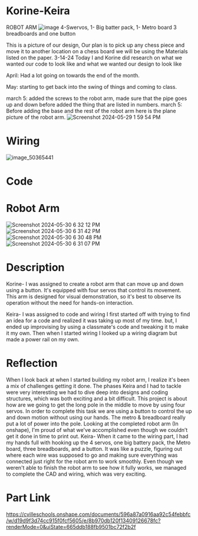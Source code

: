 # Korine-Keira
 ROBOT ARM
![image](https://github.com/nwashin59/Korine-Keira/assets/75768362/6c7190f2-5bed-4516-b100-ed7512baf955)
4-Swervos, 1- Big batter pack, 1- Metro board  3 breadboards and one button 

This is a picture of our design, Our plan is to  pick up any chess piece and move it to another location on a chess board we will be using the Materials listed on the paper. 
3-14-24 Today I and Korine did research on what we wanted our code to look like and what we wanted our design to look like 


April: Had a lot going on towards the end of the month.


May: starting to get back into the swing of things and coming to class.

march 5: added the screws to the robot arm, made sure that the pipe goes up and down before added the thing that are listed in numbers. 
march 5: Before adding the base and the rest of the robot arm here is the plane picture of the robot arm. 
![Screenshot 2024-05-29 1 59 54 PM](https://github.com/nwashin59/Korine-Keira/assets/75768362/080a58ac-6f16-4f86-a2e3-bb5d045e886c) 
# Wiring
![image_50365441](https://github.com/nwashin59/Korine-Keira/assets/75768362/424694c5-93c0-47e2-b634-a23f8fd2a4cc)

# Code 

# Robot Arm
![Screenshot 2024-05-30 6 32 12 PM](https://github.com/nwashin59/Korine-Keira/assets/75768362/4bed280c-f6f5-414f-9681-f6c2f6b8fd46)
![Screenshot 2024-05-30 6 31 42 PM](https://github.com/nwashin59/Korine-Keira/assets/75768362/25a7bb68-5dd1-4531-ac45-a432627bbca8)
![Screenshot 2024-05-30 6 30 48 PM](https://github.com/nwashin59/Korine-Keira/assets/75768362/1be0bccf-7d2e-4757-87cc-870356ed5d9a)
![Screenshot 2024-05-30 6 31 07 PM](https://github.com/nwashin59/Korine-Keira/assets/75768362/ae7e4707-e2ef-41fa-91f8-cf8b0744195f)
# Description

Korine- I was assigned to create a robot arm that can move up and down using a button. It's equipped with four servos that control its movement. This arm is designed for visual demonstration, so it's best to observe its operation without the need for 
hands-on interaction.

Keira- I was assigned to code and wiring I first started off with trying to find an idea for a code and realized it was taking up most of my time. but, I ended up improvising by using a classmate's code and tweaking it to make it my own. Then when I started wiring I looked up a wiring diagram but made a power rail on my own.


# Reflection 

When I look back at when I started building my robot arm, I realize it's been a mix of challenges getting it done. The phases Keira and I had to tackle were very interesting we had to dive deep into designs and coding structures, which was both exciting and a bit difficult. This project is about how are we going to get the long pole in the middle to move by using four servos. In order to complete this task we are using a button to control the up and down motion without using our hands. The metro & breadboard really put a lot of power into the pole.  Looking at the completed robot arm (In onshape), I'm proud of what we've accomplished even though we couldn’t get it done in time to print out. 
Keira- When it came to the wiring part, I had my hands full with hooking up the 4 servos, one big battery pack, the Metro board, three breadboards, and a button. It was like a puzzle, figuring out where each wire was supposed to go and making sure everything was connected just right for the robot arm to work smoothly. Even though we weren't able to finish the robot arm to see how it fully works, we managed to complete the CAD and wiring, which was very exciting.



# Part Link 
https://cvilleschools.onshape.com/documents/596a87a0916aa92c54febbfc/w/d19d9f3d74cc915f0fcf5605/e/8b970db120f13409126678fc?renderMode=0&uiState=665ddb188fb9501bc72f2b2f



